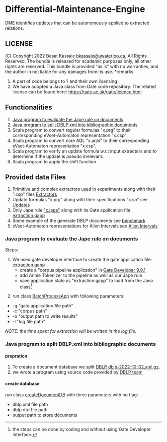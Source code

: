 # Differential-Maintenance-Engine
DME identifies updates that can be autonomously applied to extracted relations.  
## LICENSE
(C) Copyright 2022 Besat Kassaie <bkassaie@uwaterloo.ca>, All Rights Reserved.
The bundle is released for academic purposes only, all other rights are reserved.
This bundle is provided "as is" with no warranties, and the author in not liable for any damages from its use.
*remarks
1. A part of code belongs to ? and their own licensing
2. We have adopted a Java class from Gate code repository. The related license can be found here: https://gate.ac.uk/gate/licence.html

## Functionalities
1. [Java program to evaluate the Jape rule on documents](https://github.com/Besatkassaie/Differential-Maintenance-Engine#java-program-to-evaluate-the-jape-rule-on-documents)
2. [Java program to split DBLP.xml into bibliographic documents](https://github.com/Besatkassaie/Differential-Maintenance-Engine#java-program-to-split-dblpxml-into-bibliographic-documents)
3. Scala program to convert regular formulas "x.prg" to their corresponding  eVset-Automaton representation  "x.csp".
4. Scala program to convert core AQL "x.aqls" to their corresponding  eVset-Automaton representation  "x.csp".
5. Scala program to verify an update formula w.r.t input extractors and to determine if the update is pseudo irrelevant.
6. Scala program to apply the shift function


## Provided data Files
1.  Primitive and complex extractors used in experiments along with their ".csp" files [Extractors](data/extractPrograms/finalExtractors)
2.  Update formulas "x.prg" along with their specifications "x.sp" see [Updates](data/extractPrograms/Updates)
3.  Only Jape rule ["x.jape"](gaterelated/Data/Grammar/Article.jape) along with its Gate application file: [extraction.gapp](gaterelated/extraction.gapp)
4.  Some example of the generate DBLP documents see [benchmark](data/DBLP/benchmark)
5.  eVset-Automaton representations for Allen Intervals see [Allen Intervals](data/Allen_Interval)


### Java program to evaluate the Jape rule on documents
Steps:
1. We used gate developer interface to create the gate application file: [extraction.gapp](gaterelated/extraction.gapp)
   - create a "corpus pipeline application" in [Gate Developer 9.0.1](https://gate.ac.uk/download/)
   - add Annie Tokenizer to the pipeline as well as our Jape rule  
   - save application state as "extraction.gapp" to load from the Java class[^1]

  [^1]:  the steps can be done by coding and without using Gate Developer Interface.

2. run class  [BatchProcessApp](gaterelated/Code/src/cs/uwaterloo/BatchProcessApp.java) with following parameters:
  * -g "gate application file path"
  * -c "corpus path"
  * -o "output path to write results"
  * -l "log file path"

*NOTE: the time spent for extraction will be written in the log file.*

### Java program to split DBLP.xml into bibliographic documents

#### prepration
   1. To create a document database we split [DBLP dblp-2022-10-02.xml.gz]( https://dblp.org/xml/release/).
   2. we wrote a program using source code provided by [DBLP team](https://dblp.org/src/mmdb-2019-04-29-sources.jar)

#### create database
  run class [createDocumentDB](DBLP_PrepData/src/createDocumentDB.java) with three parameters with no flag:
   - dblp xml file path
   - dblp dtd file path
   - output path to store documents
